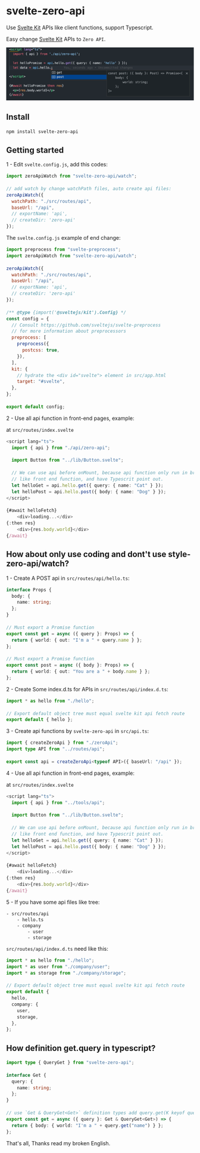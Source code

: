 # svelte-zero-api

Use [Svelte Kit](https://kit.svelte.dev/) APIs like client functions, support Typescript.

Easy change [Svelte Kit](https://kit.svelte.dev/) APIs to `Zero API`.

![](./zero-api.png)

## Install

```bash
npm install svelte-zero-api
```

## Getting started

1 - Edit `svelte.config.js`, add this codes:

```js
import zeroApiWatch from "svelte-zero-api/watch";

// add watch by change watchPath files, auto create api files:
zeroApiWatch({
  watchPath: "./src/routes/api",
  baseUrl: "/api",
  // exportName: 'api',
  // createDir: 'zero-api'
});
```

The `svelte.config.js` example of end change:

```js
import preprocess from "svelte-preprocess";
import zeroApiWatch from "svelte-zero-api/watch";

zeroApiWatch({
  watchPath: "./src/routes/api",
  baseUrl: "/api",
  // exportName: 'api',
  // createDir: 'zero-api'
});

/** @type {import('@sveltejs/kit').Config} */
const config = {
  // Consult https://github.com/sveltejs/svelte-preprocess
  // for more information about preprocessors
  preprocess: [
    preprocess({
      postcss: true,
    }),
  ],
  kit: {
    // hydrate the <div id="svelte"> element in src/app.html
    target: "#svelte",
  },
};

export default config;
```

2 - Use all api function in front-end pages, example:

at `src/routes/index.svelte`

```ts
<script lang="ts">
  import { api } from "./api/zero-api";

  import Button from "../lib/Button.svelte";

  // We can use api before onMount, because api function only run in browser.
  // like front end function, and have Typescrit point out.
  let helloGet = api.hello.get({ query: { name: "Cat" } });
  let helloPost = api.hello.post({ body: { name: "Dog" } });
</script>

{#await helloFetch}
	<div>loading...</div>
{:then res}
	<div>{res.body.world}</div>
{/await}

```

## How about only use coding and dont't use style-zero-api/watch?

1 - Create A POST api in `src/routes/api/hello.ts`:

```ts
interface Props {
  body: {
    name: string;
  };
}

// Must export a Promise function
export const get = async ({ query }: Props) => {
  return { world: { out: "I'm a " + query.name } };
};

// Must export a Promise function
export const post = async ({ body }: Props) => {
  return { world: { out: "You are a " + body.name } };
};
```

2 - Create Some index.d.ts for APIs in `src/routes/api/index.d.ts`:

```ts
import * as hello from "./hello";

// Export default object tree must equal svelte kit api fetch route
export default { hello };
```

3 - Create api functions by `svelte-zero-api` in `src/api.ts`:

```ts
import { createZeroApi } from "./zeroApi";
import type API from "../routes/api";

export const api = createZeroApi<typeof API>({ baseUrl: "/api" });
```

4 - Use all api function in front-end pages, example:

at `src/routes/index.svelte`

```ts
<script lang="ts">
  import { api } from "../tools/api";

  import Button from "../lib/Button.svelte";

  // We can use api before onMount, because api function only run in browser.
  // like front end function, and have Typescrit point out.
  let helloGet = api.hello.get({ query: { name: "Cat" } });
  let helloPost = api.hello.post({ body: { name: "Dog" } });
</script>

{#await helloFetch}
	<div>loading...</div>
{:then res}
	<div>{res.body.world}</div>
{/await}

```

5 - If you have some api files like tree:

```
- src/routes/api
    - hello.ts
    - company
        - user
        - storage
```

`src/routes/api/index.d.ts` need like this:

```ts
import * as hello from "./hello";
import * as user from "./company/user";
import * as storage from "./company/storage";

// Export default object tree must equal svelte kit api fetch route
export default {
  hello,
  company: {
    user,
    storage,
  },
};
```

## How definition get.query in typescript?

```ts
import type { QueryGet } from "svelte-zero-api";

interface Get {
  query: {
    name: string;
  };
}

// use `Get & QueryGet<Get>` definition types add query.get(K keyof query);
export const get = async ({ query }: Get & QueryGet<Get>) => {
  return { body: { world: "I'm a " + query.get("name") } };
};
```

That's all, Thanks read my broken English.
